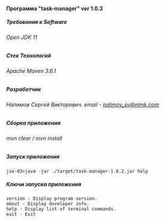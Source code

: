 #### Программа                                                                                                                       "task-manager" ver 1.0.3
##### Требования к Software
###### Open JDK 11
##### Стек Технологий  
###### Apache Maven 3.6.1
##### Разработчик
###### Налимов Сергей Викторович. email - nalimov_sv@nlmk.com
##### Сборка приложения  
###### mvn clear / mvn install
##### Запуск приложения
```
jse-03>java -jar ./target/task-manager-1.0.2.jar help
```
##### Ключи запуска приложения
```
version - Display program version.
about - Display developer info.
help - Display list of terminal commands.
exit - Exit
```
